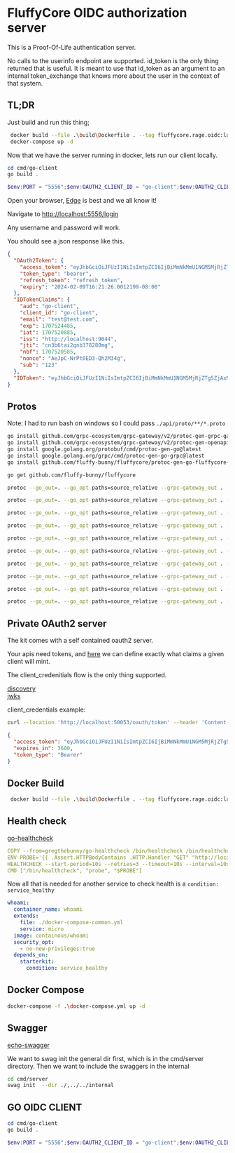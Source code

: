 # FluffyCore OIDC authorization server

This is a Proof-Of-Life authentication server.

No calls to the userinfo endpoint are supported. id_token is the only thing returned that is useful. It is meant to use that id_token as an argument to an internal token_exchange that knows more about the user in the context of that system.

## TL;DR

Just build and run this thing;

```bash
 docker build --file .\build\Dockerfile . --tag fluffycore.rage.oidc:latest
 docker-compose up -d
```

Now that we have the server running in docker, lets run our client locally.

```powershell
cd cmd/go-client
go build .

$env:PORT = "5556";$env:OAUTH2_CLIENT_ID = "go-client";$env:OAUTH2_CLIENT_SECRET = "secret";$env:AUTHORITY = "http://localhost:9044/"; .\go-client.exe
```

Open your browser, [Edge](https://www.microsoft.com/en-us/edge) is best and we all know it!

Navigate to [http://localhost:5556/login](http://localhost:5556/login)

Any username and password will work.

You should see a json response like this.

```json
{
  "OAuth2Token": {
    "access_token": "eyJhbGciOiJFUzI1NiIsImtpZCI6IjBiMmNkMmU1NGM5MjRjZTg5ZjAxMGYyNDI4NjIzNjdkIiwidHlwIjoiSldUIn0.eyJhdWQiOiJnby1jbGllbnQiLCJjbGllbnRfaWQiOiJnby1jbGllbnQiLCJlbWFpbCI6InRlc3RAdGVzdC5jb20iLCJleHAiOjE3MDc1MjQ0ODUsImlhdCI6MTcwNzUyMDg4NSwiaXNzIjoiaHR0cDovL2xvY2FsaG9zdDo5MDQ0IiwianRpIjoiY24zYjZ0YWkycW5iMzc4MjgwbjAiLCJuYmYiOjE3MDc1MjA1ODUsInBlcm1pc3Npb25zIjpbInJlYWQiLCJ3cml0ZSJdLCJzdWIiOiIxMjMifQ.R9zQX2njveB-iUhQTO698logMjPtFdDbe7Ne2scSoT8kcMEMk3wEIz2D8tyzcjSlsqSSoXoAP6YKo1dIfnFOOQ",
    "token_type": "bearer",
    "refresh_token": "refresh_token",
    "expiry": "2024-02-09T16:21:26.0012199-08:00"
  },
  "IDTokenClaims": {
    "aud": "go-client",
    "client_id": "go-client",
    "email": "test@test.com",
    "exp": 1707524485,
    "iat": 1707520885,
    "iss": "http://localhost:9044",
    "jti": "cn3b6tai2qnb378280mg",
    "nbf": 1707520585,
    "nonce": "AeJpC-NrPt0ED3-Qh2M34g",
    "sub": "123"
  },
  "IDToken": "eyJhbGciOiJFUzI1NiIsImtpZCI6IjBiMmNkMmU1NGM5MjRjZTg5ZjAxMGYyNDI4NjIzNjdkIiwidHlwIjoiSldUIn0.eyJhdWQiOiJnby1jbGllbnQiLCJjbGllbnRfaWQiOiJnby1jbGllbnQiLCJlbWFpbCI6InRlc3RAdGVzdC5jb20iLCJleHAiOjE3MDc1MjQ0ODUsImlhdCI6MTcwNzUyMDg4NSwiaXNzIjoiaHR0cDovL2xvY2FsaG9zdDo5MDQ0IiwianRpIjoiY24zYjZ0YWkycW5iMzc4MjgwbWciLCJuYmYiOjE3MDc1MjA1ODUsIm5vbmNlIjoiQWVKcEMtTnJQdDBFRDMtUWgyTTM0ZyIsInN1YiI6IjEyMyJ9.0KuxDAlXX4DIh5Lh0KSXTahY8gQicRYVWMd-4Ic8J5ZwbFwnrFPk_sgE2cGetcaAFiReHg1SYAszsY8Sahds6A"
}
```

## Protos

Note: I had to run bash on windows so I could pass `./api/proto/**/*.proto`

```bash
go install github.com/grpc-ecosystem/grpc-gateway/v2/protoc-gen-grpc-gateway@latest
go install github.com/grpc-ecosystem/grpc-gateway/v2/protoc-gen-openapiv2@latest
go install google.golang.org/protobuf/cmd/protoc-gen-go@latest
go install google.golang.org/grpc/cmd/protoc-gen-go-grpc@latest
go install github.com/fluffy-bunny/fluffycore/protoc-gen-go-fluffycore-di/cmd/protoc-gen-go-fluffycore-di@latest
```

```bash
go get github.com/fluffy-bunny/fluffycore

protoc --go_out=. --go_opt paths=source_relative --grpc-gateway_out . --grpc-gateway_opt paths=source_relative --openapiv2_out=allow_merge=true,merge_file_name=proto:./proto --go-grpc_out . --go-grpc_opt paths=source_relative --go-fluffycore-di_out .  --go-fluffycore-di_opt paths=source_relative,grpc_gateway=true  ./proto/helloworld/helloworld.proto

protoc --go_out=. --go_opt paths=source_relative --grpc-gateway_out . --grpc-gateway_opt paths=source_relative --openapiv2_out=allow_merge=true,merge_file_name=proto:./proto --go-grpc_out . --go-grpc_opt paths=source_relative --go-fluffycore-di_out .  --go-fluffycore-di_opt paths=source_relative,grpc_gateway=true  ./proto/types/primitives.proto

protoc --go_out=. --go_opt paths=source_relative --grpc-gateway_out . --grpc-gateway_opt paths=source_relative --openapiv2_out=allow_merge=true,merge_file_name=proto:./proto --go-grpc_out . --go-grpc_opt paths=source_relative --go-fluffycore-di_out .  --go-fluffycore-di_opt paths=source_relative,grpc_gateway=true  ./proto/types/filter.proto

protoc --go_out=. --go_opt paths=source_relative --grpc-gateway_out . --grpc-gateway_opt paths=source_relative --openapiv2_out=allow_merge=true,merge_file_name=proto:./proto --go-grpc_out . --go-grpc_opt paths=source_relative --go-fluffycore-di_out .  --go-fluffycore-di_opt paths=source_relative,grpc_gateway=true  ./proto/types/pagination.proto

protoc --go_out=. --go_opt paths=source_relative --grpc-gateway_out . --grpc-gateway_opt paths=source_relative --openapiv2_out=allow_merge=true,merge_file_name=proto:./proto --go-grpc_out . --go-grpc_opt paths=source_relative --go-fluffycore-di_out .  --go-fluffycore-di_opt paths=source_relative,grpc_gateway=true  ./proto/oidc/models/client.proto

protoc --go_out=. --go_opt paths=source_relative --grpc-gateway_out . --grpc-gateway_opt paths=source_relative --openapiv2_out=allow_merge=true,merge_file_name=proto:./proto --go-grpc_out . --go-grpc_opt paths=source_relative --go-fluffycore-di_out .  --go-fluffycore-di_opt paths=source_relative,grpc_gateway=true  ./proto/oidc/models/idps.proto

protoc --go_out=. --go_opt paths=source_relative --grpc-gateway_out . --grpc-gateway_opt paths=source_relative --openapiv2_out=allow_merge=true,merge_file_name=proto:./proto --go-grpc_out . --go-grpc_opt paths=source_relative --go-fluffycore-di_out .  --go-fluffycore-di_opt paths=source_relative,grpc_gateway=true  ./proto/oidc/models/user.proto

protoc --go_out=. --go_opt paths=source_relative --grpc-gateway_out . --grpc-gateway_opt paths=source_relative --openapiv2_out=allow_merge=true,merge_file_name=proto:./proto --go-grpc_out . --go-grpc_opt paths=source_relative --go-fluffycore-di_out .  --go-fluffycore-di_opt paths=source_relative,grpc_gateway=true  ./proto/oidc/client/client.proto

protoc --go_out=. --go_opt paths=source_relative --grpc-gateway_out . --grpc-gateway_opt paths=source_relative --openapiv2_out=allow_merge=true,merge_file_name=proto:./proto --go-grpc_out . --go-grpc_opt paths=source_relative --go-fluffycore-di_out .  --go-fluffycore-di_opt paths=source_relative,grpc_gateway=true  ./proto/oidc/idps/idps.proto

protoc --go_out=. --go_opt paths=source_relative --grpc-gateway_out . --grpc-gateway_opt paths=source_relative --openapiv2_out=allow_merge=true,merge_file_name=proto:./proto --go-grpc_out . --go-grpc_opt paths=source_relative --go-fluffycore-di_out .  --go-fluffycore-di_opt paths=source_relative,grpc_gateway=true  ./proto/oidc/user/user.proto
```

## Private OAuth2 server

The kit comes with a self contained oauth2 server.

Your apis need tokens, and [here](./cmd/server/config/client.json) we can define exactly what claims a given client will mint.

The client_credenitials flow is the only thing supported.

[discovery](http://localhost:50053/.well-known/openid-configuration)  
[jwks](http://localhost:50053/.well-known/jwks.json)

client_credentials example:

```bash
curl --location 'http://localhost:50053/oauth/token' --header 'Content-Type: application/x-www-form-urlencoded' --header 'Authorization: Basic Y2xpZW50MTpzZWNyZXQ=' --data-urlencode 'grant_type=client_credentials'
```

```json
{
  "access_token": "eyJhbGciOiJFUzI1NiIsImtpZCI6IjBiMmNkMmU1NGM5MjRjZTg5ZjAxMGYyNDI4NjIzNjdkIiwidHlwIjoiSldUIn0.eyJjbGllbnRfaWQiOiJjbGllbnQxIiwiZXhwIjoxNjk5MjI3MzY3LCJpYXQiOjE2OTkyMjM3NjcsImlzcyI6Imh0dHA6Ly9sb2NhbGhvc3Q6NTAwNTMiLCJwZXJtaXNzaW9ucyI6WyJyZWFkIiwid3JpdGUiXSwic3ViIjoiY2xpZW50MSJ9.hAtAa5W81NATUZmNDVQdQLYSmA_0Wx4HvmSMOcqGMdQMS7ay99v1RmKf-kT2l8Xm6rDMG8klIiEU9M-FK-400w",
  "expires_in": 3600,
  "token_type": "Bearer"
}
```

## Docker Build

```bash
 docker build --file .\build\Dockerfile . --tag fluffycore.rage.oidc:latest
```

## Health check

[go-healthcheck](https://github.com/phramz/go-healthcheck)

```yaml
COPY --from=gregthebunny/go-healthcheck /bin/healthcheck /bin/healthcheck
ENV PROBE='{{ .Assert.HTTPBodyContains .HTTP.Handler "GET" "http://localhost:50052/healthz" nil "SERVING" }}'
HEALTHCHECK --start-period=10s --retries=3 --timeout=10s --interval=10s \
CMD ["/bin/healthcheck", "probe", "$PROBE"]
```

Now all that is needed for another service to check health is a `condition: service_healthy`

```yaml
whoami:
  container_name: whoami
  extends:
    file: ./docker-compose-common.yml
    service: micro
  image: containous/whoami
  security_opt:
    - no-new-privileges:true
  depends_on:
    starterkit:
      condition: service_healthy
```

## Docker Compose

```bash
docker-compose -f .\docker-compose.yml up -d
```

## Swagger

[echo-swagger](https://github.com/swaggo/echo-swagger)

We want to swag init the general dir first, which is in the cmd/server directory. Then we want to include the swaggers in the internal

```bash
cd cmd/server
swag init  --dir ./,../../internal
```

## GO OIDC CLIENT

```powershell
cd cmd/go-client
go build .

$env:PORT = "5556";$env:OAUTH2_CLIENT_ID = "go-client";$env:OAUTH2_CLIENT_SECRET = "secret";$env:AUTHORITY = "http://localhost:9044/"; .\go-client.exe
```
